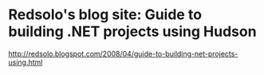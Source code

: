 <!--
id: 183402158
link: http://kevinisom.info/post/183402158/redsolos-blog-site-guide-to-building-net-projects
slug: redsolos-blog-site-guide-to-building-net-projects
date: Wed Sep 09 2009 16:29:59 GMT+1200 (NZST)
raw: {"blog_name":"kevinisom","id":183402158,"post_url":"http://kevinisom.info/post/183402158/redsolos-blog-site-guide-to-building-net-projects","slug":"redsolos-blog-site-guide-to-building-net-projects","type":"link","date":"2009-09-09 04:29:59 GMT","timestamp":1252470599,"state":"published","format":"html","reblog_key":"5qs5SpH0","tags":[],"short_url":"http://tmblr.co/Zw68YyAxdwk","highlighted":[],"feed_item":"http://redsolo.blogspot.com/2008/04/guide-to-building-net-projects-using.html","from_feed_id":"650234","note_count":0,"title":"Redsolo's blog site: Guide to building .NET projects using Hudson","url":"http://redsolo.blogspot.com/2008/04/guide-to-building-net-projects-using.html","description":""}
publish: 2009-09-09
tags: 
title: Redsolo's blog site: Guide to building .NET projects using Hudson
-->


Redsolo's blog site: Guide to building .NET projects using Hudson
=================================================================

<http://redsolo.blogspot.com/2008/04/guide-to-building-net-projects-using.html>

